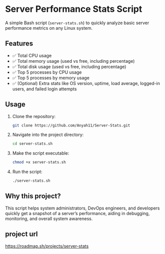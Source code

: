 # Server Performance Stats Script

A simple Bash script (`server-stats.sh`) to quickly analyze basic server performance metrics on any Linux system.

## Features
- ✅ Total CPU usage
- ✅ Total memory usage (used vs free, including percentage)
- ✅ Total disk usage (used vs free, including percentage)
- ✅ Top 5 processes by CPU usage
- ✅ Top 5 processes by memory usage
- ✅ (Optional) Extra stats like OS version, uptime, load average, logged-in users, and failed login attempts

## Usage
1. Clone the repository:
   ```bash
   git clone https://github.com/Anyah11/Server-Stats.git
   ```
2. Navigate into the project directory:
   ```bash
   cd server-stats.sh
   ```
3. Make the script executable:
   ```bash
   chmod +x server-stats.sh
   ```
4. Run the script:
   ```bash
   ./server-stats.sh
   ```

## Why this project?
This script helps system administrators, DevOps engineers, and developers quickly get a snapshot of a server’s performance, aiding in debugging, monitoring, and overall system awareness.

## project url
https://roadmap.sh/projects/server-stats